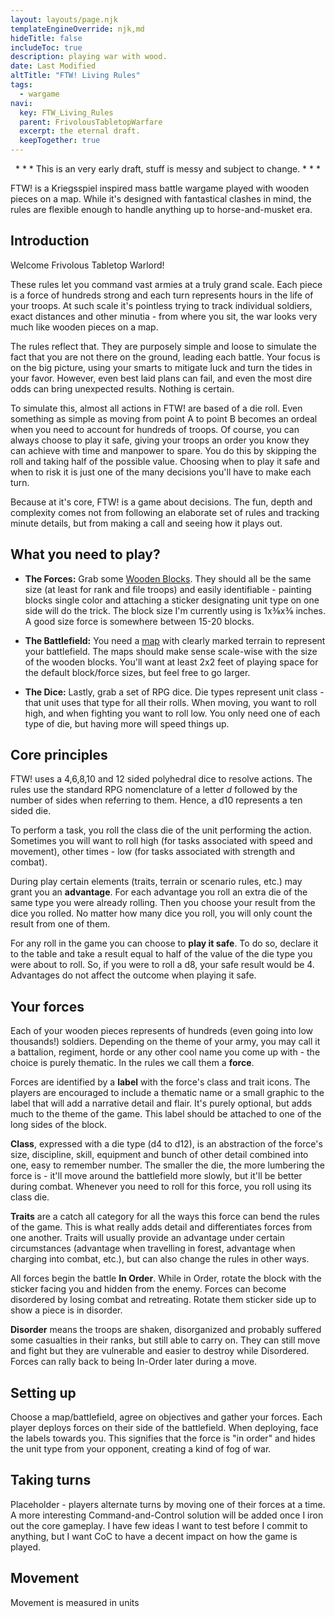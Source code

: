```yaml
---
layout: layouts/page.njk
templateEngineOverride: njk,md
hideTitle: false
includeToc: true
description: playing war with wood. 
date: Last Modified
altTitle: "FTW! Living Rules" 
tags:
  - wargame
navi:
  key: FTW_Living_Rules
  parent: FrivolousTabletopWarfare
  excerpt: the eternal draft.
  keepTogether: true
---
```


 <p style="text-align:center;"> * * * This is an very early draft, stuff is messy and subject to change. * * * </p>
 
FTW! is a Kriegsspiel inspired mass battle wargame played with wooden pieces on a map. While it's designed with fantastical clashes in mind, the rules are flexible enough to handle anything up to horse-and-musket era.
 
## Introduction

Welcome Frivolous Tabletop Warlord!

These rules let you command vast armies at a truly grand scale. Each piece is a force of hundreds strong and each turn represents hours in the life of your troops. At such scale it's pointless trying to track individual soldiers, exact distances and other minutia - from where you sit, the war looks very much like wooden pieces on a map.

The rules reflect that. They are purposely simple and loose to simulate the fact that you are not there on the ground, leading each battle. Your focus is on the big picture, using your smarts to mitigate luck and turn the tides in your favor. However, even best laid plans can fail, and even the most dire odds can bring unexpected results. Nothing is certain.

To simulate this, almost all actions in FTW! are based of a die roll. Even something as simple as moving from point A to point B becomes an ordeal when you need to account for hundreds of troops. Of course, you can always choose to play it safe, giving your troops an order you know they can achieve with time and manpower to spare. You do this by skipping the roll and taking half of the possible value. Choosing when to play it safe and when to risk it is just one of the many decisions you'll have to make each turn.

Because at it's core, FTW! is a game about decisions. The fun, depth and complexity comes not from following an elaborate set of rules and tracking minute details, but from making a call and seeing how it plays out. 

## What you need to play?
* **The Forces:** Grab some [Wooden Blocks](/Wood_FTW). They should all be the same size (at least for rank and file troops) and easily identifiable - painting blocks single color and attaching a sticker designating unit type on one side will do the trick. The block size I'm currently using is 1x⅜x⅜ inches. A good size force is somewhere between 15-20 blocks.

* **The Battlefield:** You need a [map](/Maps_FTW) with clearly marked terrain to represent your battlefield. The maps should make sense scale-wise with the size of the wooden blocks. You'll want at least 2x2 feet of playing space for the default block/force sizes, but feel free to go larger.

* **The Dice:** Lastly, grab a set of RPG dice. Die types represent unit class - that unit uses that type for all their rolls. When moving, you want to roll high, and when fighting you want to roll low. You only need one of each type of die, but having more will speed things up.

## Core principles

FTW! uses a 4,6,8,10 and 12 sided polyhedral dice to resolve actions. The rules use the standard RPG nomenclature of a letter *d* followed by the number of sides when referring to them. Hence, a d10 represents a ten sided die.

To perform a task, you roll the class die of the unit performing the action. Sometimes you will want to roll high (for tasks associated with speed and movement), other times - low (for tasks associated with strength and combat). 

During play certain elements (traits, terrain or scenario rules, etc.) may grant you an **advantage**. For each advantage you roll an extra die of the same type you were already rolling. Then you choose your result from the dice you rolled. No matter how many dice you roll, you will only count the result from one of them.

For any roll in the game you can choose to **play it safe**. To do so, declare it to the table and take a result equal to half of the value of the die type you were about to roll. So, if you were to roll a d8, your safe result would be 4. Advantages do not affect the outcome when playing it safe.


## Your forces
Each of your wooden pieces represents of hundreds (even going into low thousands!) soldiers. Depending on the theme of your army, you may call it a battalion, regiment, horde or any other cool name you come up with - the choice is purely thematic. In the rules we call them a **force**. 

Forces are identified by a **label** with the force's class and trait icons. The players are encouraged to include a thematic name or a small graphic to the label that will add a narrative detail and flair. It's purely optional, but adds much to the theme of the game. This label should be attached to one of the long sides of the block. 

**Class**, expressed with a die type (d4 to d12), is an abstraction of the force's size, discipline, skill, equipment and bunch of other detail combined into one, easy to remember number. The smaller the die, the more lumbering the force is - it'll move around the battlefield more slowly, but it'll be better during combat. Whenever you need to roll for this force, you roll using its class die.

**Traits** are a catch all category for all the ways this force can bend the rules of the game. This is what really adds detail and differentiates forces from one another. Traits will usually provide an advantage under certain circumstances (advantage when travelling in forest, advantage when charging into combat, etc.), but can also change the rules in other ways. 

All forces begin the battle **In Order**. While in Order, rotate the block with the sticker facing you and hidden from the enemy. Forces can become disordered by losing combat and retreating. Rotate them sticker side up to show a piece is in disorder.

**Disorder** means the troops are shaken, disorganized and probably suffered some casualties in their ranks, but still able to carry on. They can still move and fight but they are vulnerable and easier to destroy while Disordered. Forces can rally back to being In-Order later during a move.

## Setting up
Choose a map/battlefield, agree on objectives and gather your forces. Each player deploys forces on their side of the battlefield. When deploying, face the labels towards you. This signifies that the force is "in order" and hides the unit type from your opponent, creating a kind of fog of war.

## Taking turns
Placeholder - players alternate turns by moving one of their forces at a time. A more interesting Command-and-Control solution will be added once I iron out the core gameplay. I have few ideas I want to test before I commit to anything, but I want CoC to have a decent impact on how the game is played.

## Movement
Movement is measured in units

